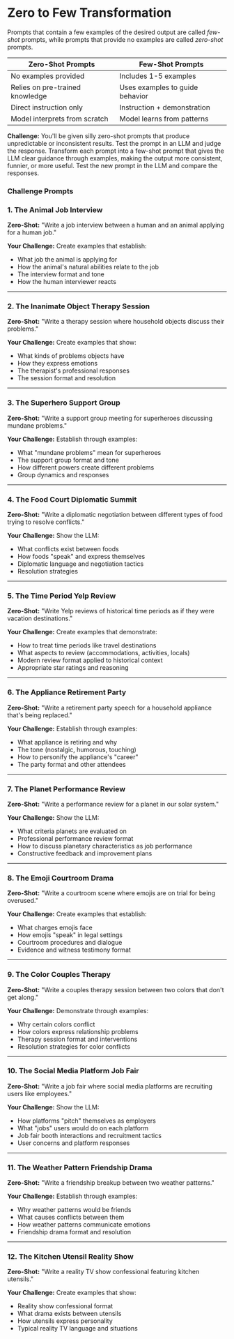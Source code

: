 # Zero to Few Transformation

Prompts that contain a few examples of the desired output are called *few-shot* prompts, while prompts that provide no examples are called *zero-shot* prompts. 

| Zero-Shot Prompts | Few-Shot Prompts |
| ----- | ----- |
| No examples provided | Includes 1-5 examples |
| Relies on pre-trained knowledge | Uses examples to guide behavior |
| Direct instruction only | Instruction \+ demonstration |
| Model interprets from scratch | Model learns from patterns |

**Challenge:** You'll be given silly zero-shot prompts that produce unpredictable or inconsistent results. Test the prompt in an LLM and judge the response. Transform each prompt into a few-shot prompt that gives the LLM clear guidance through examples, making the output more consistent, funnier, or more useful. Test the new prompt in the LLM and compare the responses. 

### Challenge Prompts

### **1\. The Animal Job Interview**

**Zero-Shot:** "Write a job interview between a human and an animal applying for a human job."

**Your Challenge:** Create examples that establish:

* What job the animal is applying for  
* How the animal's natural abilities relate to the job  
* The interview format and tone  
* How the human interviewer reacts

---

### **2\. The Inanimate Object Therapy Session**

**Zero-Shot:** "Write a therapy session where household objects discuss their problems."

**Your Challenge:** Create examples that show:

* What kinds of problems objects have  
* How they express emotions  
* The therapist's professional responses  
* The session format and resolution

---

### **3\. The Superhero Support Group**

**Zero-Shot:** "Write a support group meeting for superheroes discussing mundane problems."

**Your Challenge:** Establish through examples:

* What "mundane problems" mean for superheroes  
* The support group format and tone  
* How different powers create different problems  
* Group dynamics and responses

---

### **4\. The Food Court Diplomatic Summit**

**Zero-Shot:** "Write a diplomatic negotiation between different types of food trying to resolve conflicts."

**Your Challenge:** Show the LLM:

* What conflicts exist between foods  
* How foods "speak" and express themselves  
* Diplomatic language and negotiation tactics  
* Resolution strategies

---

### **5\. The Time Period Yelp Review**

**Zero-Shot:** "Write Yelp reviews of historical time periods as if they were vacation destinations."

**Your Challenge:** Create examples that demonstrate:

* How to treat time periods like travel destinations  
* What aspects to review (accommodations, activities, locals)  
* Modern review format applied to historical context  
* Appropriate star ratings and reasoning

---

### **6\. The Appliance Retirement Party**

**Zero-Shot:** "Write a retirement party speech for a household appliance that's being replaced."

**Your Challenge:** Establish through examples:

* What appliance is retiring and why  
* The tone (nostalgic, humorous, touching)  
* How to personify the appliance's "career"  
* The party format and other attendees

---

### **7\. The Planet Performance Review**

**Zero-Shot:** "Write a performance review for a planet in our solar system."

**Your Challenge:** Show the LLM:

* What criteria planets are evaluated on  
* Professional performance review format  
* How to discuss planetary characteristics as job performance  
* Constructive feedback and improvement plans

---

### **8\. The Emoji Courtroom Drama**

**Zero-Shot:** "Write a courtroom scene where emojis are on trial for being overused."

**Your Challenge:** Create examples that establish:

* What charges emojis face  
* How emojis "speak" in legal settings  
* Courtroom procedures and dialogue  
* Evidence and witness testimony format

---

### **9\. The Color Couples Therapy**

**Zero-Shot:** "Write a couples therapy session between two colors that don't get along."

**Your Challenge:** Demonstrate through examples:

* Why certain colors conflict  
* How colors express relationship problems  
* Therapy session format and interventions  
* Resolution strategies for color conflicts

---

### **10\. The Social Media Platform Job Fair**

**Zero-Shot:** "Write a job fair where social media platforms are recruiting users like employees."

**Your Challenge:** Show the LLM:

* How platforms "pitch" themselves as employers  
* What "jobs" users would do on each platform  
* Job fair booth interactions and recruitment tactics  
* User concerns and platform responses

---

### **11\. The Weather Pattern Friendship Drama**

**Zero-Shot:** "Write a friendship breakup between two weather patterns."

**Your Challenge:** Establish through examples:

* Why weather patterns would be friends  
* What causes conflicts between them  
* How weather patterns communicate emotions  
* Friendship drama format and resolution

---

### **12\. The Kitchen Utensil Reality Show**

**Zero-Shot:** "Write a reality TV show confessional featuring kitchen utensils."

**Your Challenge:** Create examples that show:

* Reality show confessional format  
* What drama exists between utensils  
* How utensils express personality  
* Typical reality TV language and situations
